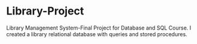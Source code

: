 # Library-Project
Library Management System-Final Project for Database and SQL Course.
I created a library relational database with queries and stored procedures.
 
